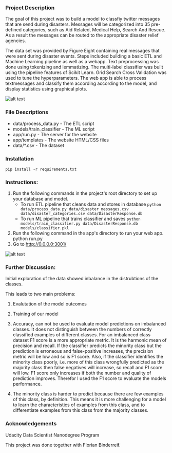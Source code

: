 ### Project Description
The goal of this project was to build a model to classfiy twitter messages that are send during disasters. 
Messages will be categorized into 35 pre-defined categories, such as Aid Related, Medical Help, Search And Rescue. 
As a result the messages can be routed to the appropriate disaster relief agencies.

The data set was provided by Figure Eight containing real messages that were sent during disaster events. 
Steps included building a basic ETL and Machine Learning pipeline as well as a webapp. 
Text preprocessing was done using tokenizing and lemmatizing. 
The multi-label classifier was built using the pipeline features of Scikit Learn. 
Grid Search Cross Validation was used to tune the hyperparameters.
The web app is able to process textmessages and classify them according according to the model, 
and display statistics using graphical plots.

![alt text](https://github.com/solanhaben/DisasterPipeline/blob/master/example_dashboard.png "dashboard example")

### File Descriptions
* data/process_data.py - The ETL script
* models/train_classifier - The ML script
* app/run.py - The server for the website
* app/templates - The website HTML/CSS files
* data/*.csv - The dataset

### Installation
    pip install -r requirements.txt

### Instructions:
1. Run the following commands in the project's root directory to set up your database and model.
      * To run ETL pipeline that cleans data and stores in database 
      `python data/process_data.py data/disaster_messages.csv data/disaster_categories.csv data/DisasterResponse.db`
      * To run ML pipeline that trains classifier and saves 
      `python models/train_classifier.py data/DisasterResponse.db models/classifier.pkl`
2. Run the following command in the app's directory to run your web app. python run.py
3. Go to http://0.0.0.0:3001/

![alt text](https://github.com/solanhaben/DisasterPipeline/blob/master/example_classification.png "classification example")

### Further Discussion:
Initial exploration of the data showed inbalance in the distrubtions of the classes. 

This leads to two main problems:
1. Evalutation of the model outcomes
2. Training of our model


1. Accuracy, can not be used to evaluate model predictions on imbalanced classes. 
It does not distinguish between the numbers of correctly classified examples of different classes. 
For an imbalanced class dataset F1 score is a more appropriate metric. 
It is the harmonic mean of precision and recall. 
If the classifier predicts the minority class but the prediction is erroneous and false-positive increases, 
the precision metric will be low and so is F1 score. Also, if the classifier identifies the minority class poorly, 
i.e. more of this class wrongfully predicted as the majority class then false negatives will increase, so recall and F1 score will low. 
F1 score only increases if both the number and quality of prediction improves. 
Therefor I used the F1 score to evaluate the models performance. 

2. The minority class is harder to predict because there are few examples of this class, by definition. 
This means it is more challenging for a model to learn the characteristics of examples from this class, 
and to differentiate examples from this class from the majority classes.

### Acknowledgements
Udacity Data Scientist Nanodegree Program

This project was done together with Florian Binderreif. 

